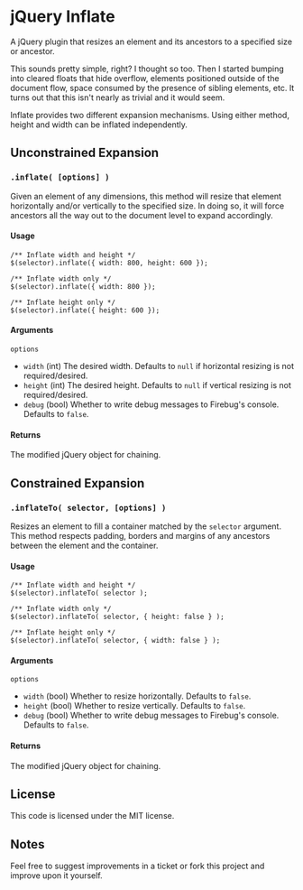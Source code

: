 # jQuery Inflate

A jQuery plugin that resizes an element and its ancestors to a specified size or ancestor.

This sounds pretty simple, right? I thought so too. Then I started bumping into cleared floats that hide overflow, elements positioned outside of the document flow, space consumed by the presence of sibling elements, etc. It turns out that this isn't nearly as trivial and it would seem.

Inflate provides two different expansion mechanisms. Using either method, height and width can be inflated independently.

## Unconstrained Expansion

### `.inflate( [options] )`

Given an element of any dimensions, this method will resize that element horizontally and/or vertically to the specified size. In doing so, it will force ancestors all the way out to the document level to expand accordingly.

#### Usage

	/** Inflate width and height */
    $(selector).inflate({ width: 800, height: 600 });
    
    /** Inflate width only */
    $(selector).inflate({ width: 800 });
    
    /** Inflate height only */
    $(selector).inflate({ height: 600 });
    
#### Arguments

`options`

* `width` (int) The desired width. Defaults to `null` if horizontal resizing is not required/desired.
* `height` (int) The desired height. Defaults to `null` if vertical resizing is not required/desired.
* `debug` (bool) Whether to write debug messages to Firebug's console. Defaults to `false`.

#### Returns

The modified jQuery object for chaining.

## Constrained Expansion

### `.inflateTo( selector, [options] )`

Resizes an element to fill a container matched by the `selector` argument. This method respects padding, borders and margins of any ancestors between the element and the container.

#### Usage

	/** Inflate width and height */
    $(selector).inflateTo( selector );
    
    /** Inflate width only */
    $(selector).inflateTo( selector, { height: false } );
    
    /** Inflate height only */
    $(selector).inflateTo( selector, { width: false } );
    
#### Arguments

`options`

* `width` (bool) Whether to resize horizontally. Defaults to `false`.
* `height` (bool) Whether to resize vertically. Defaults to `false`.
* `debug` (bool) Whether to write debug messages to Firebug's console. Defaults to `false`.

#### Returns

The modified jQuery object for chaining.

## License

This code is licensed under the MIT license.

## Notes

Feel free to suggest improvements in a ticket or fork this project and improve upon it yourself.
